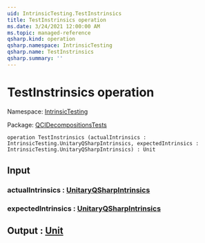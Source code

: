 ```yaml
---
uid: IntrinsicTesting.TestInstrinsics
title: TestInstrinsics operation
ms.date: 3/24/2021 12:00:00 AM
ms.topic: managed-reference
qsharp.kind: operation
qsharp.namespace: IntrinsicTesting
qsharp.name: TestInstrinsics
qsharp.summary: ''
---
```


# TestInstrinsics operation

Namespace: [IntrinsicTesting](xref:IntrinsicTesting)

Package: [QCIDecompositionsTests](https://nuget.org/packages/QCIDecompositionsTests)




```qsharp
operation TestInstrinsics (actualIntrinsics : IntrinsicTesting.UnitaryQSharpIntrinsics, expectedIntrinsics : IntrinsicTesting.UnitaryQSharpIntrinsics) : Unit
```


## Input

### actualIntrinsics : [UnitaryQSharpIntrinsics](xref:IntrinsicTesting.UnitaryQSharpIntrinsics)




### expectedIntrinsics : [UnitaryQSharpIntrinsics](xref:IntrinsicTesting.UnitaryQSharpIntrinsics)





## Output : [Unit](xref:microsoft.quantum.lang-ref.unit)

